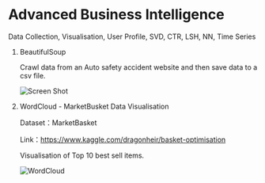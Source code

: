 # Advanced Business Intelligence
Data Collection, Visualisation, User Profile, SVD, CTR, LSH, NN, Time Series


1. BeautifulSoup 

   Crawl data from an Auto safety accident website and then save data to a csv file.

   ![Screen Shot](https://github.com/ouyibei/Advanced_Business_Intelligence/blob/master/1/BeautifulSoup_Data_Collection/Screen%20Shot.png)

2. WordCloud - MarketBusket Data Visualisation

   Dataset：MarketBasket
   
   Link：https://www.kaggle.com/dragonheir/basket-optimisation

   Visualisation of Top 10 best sell items.

   ![WordCloud](https://github.com/ouyibei/Advanced_Business_Intelligence/blob/master/2/MarketBasket_Visulisaiton/wordcloud.jpg)

   

